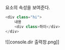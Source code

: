 
요소의 속성을 보여준다.
```js
<div class="hi">  
    내용  
    <div class>하이</div>  
</div>
```

![[console.dir 출력창.png]]